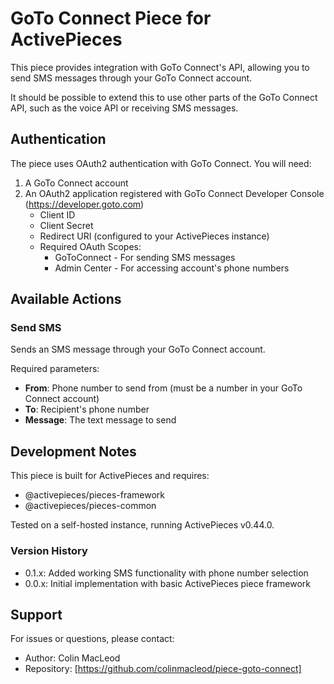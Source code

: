 # GoTo Connect Piece for ActivePieces

This piece provides integration with GoTo Connect's API, allowing you to send SMS messages through your GoTo Connect account. 

It should be possible to extend this to use other parts of the GoTo Connect API, such as the voice API or receiving SMS messages.

## Authentication

The piece uses OAuth2 authentication with GoTo Connect. You will need:
1. A GoTo Connect account
2. An OAuth2 application registered with GoTo Connect Developer Console (https://developer.goto.com)
   - Client ID
   - Client Secret
   - Redirect URI (configured to your ActivePieces instance)
   - Required OAuth Scopes:
     * GoToConnect - For sending SMS messages
     * Admin Center - For accessing account's phone numbers

## Available Actions

### Send SMS
Sends an SMS message through your GoTo Connect account.

Required parameters:
- **From**: Phone number to send from (must be a number in your GoTo Connect account)
- **To**: Recipient's phone number
- **Message**: The text message to send

## Development Notes

This piece is built for ActivePieces and requires:
- @activepieces/pieces-framework
- @activepieces/pieces-common

Tested on a self-hosted instance, running ActivePieces v0.44.0.

### Version History
- 0.1.x: Added working SMS functionality with phone number selection
- 0.0.x: Initial implementation with basic ActivePieces piece framework

## Support
For issues or questions, please contact:
- Author: Colin MacLeod
- Repository: [https://github.com/colinmacleod/piece-goto-connect] 